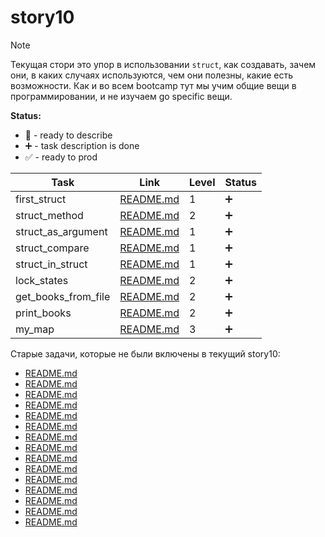 # story10

> [!NOTE]
> Текущая стори это упор в использовании `struct`, как создавать, зачем они, в каких случаях используются, чем они полезны, какие есть возможности. Как и во всем bootcamp тут мы учим общие вещи в программировании, и не изучаем go specific вещи.

**Status:**

- 🧩 - ready to describe
- ➕ - task description is done
- ✅ - ready to prod

| Task                | Link                                         | Level | Status |
| ------------------- | -------------------------------------------- | ----- | ------ |
| first_struct        | [README.md](./first_struct/README.md)        | 1     | ➕     |
| struct_method       | [README.md](./struct_method/README.md)       | 2     | ➕     |
| struct_as_argument  | [README.md](./struct_as_argument/README.md)  | 1     | ➕     |
| struct_compare      | [README.md](./struct_compare/README.md)      | 1     | ➕     |
| struct_in_struct    | [README.md](./struct_in_struct/README.md)    | 1     | ➕     |
| lock_states         | [README.md](./lock_states/README.md)         | 2     | ➕     |
| get_books_from_file | [README.md](./get_books_from_file/README.md) | 2     | ➕     |
| print_books         | [README.md](./print_books/README.md)         | 2     | ➕     |
| my_map              | [README.md](./my_map/README.md)              | 3     | ➕     |

Старые задачи, которые не были включены в текущий story10:

- [README.md](./new_stack/README.md)
- [README.md](./stack_push/README.md)
- [README.md](./stack_peek/README.md)
- [README.md](./stack_pop/README.md)
- [README.md](./stack_len/README.md)
- [README.md](./new_set/README.md)
- [README.md](./set_insert/README.md)
- [README.md](./set_remove/README.md)
- [README.md](./set_intersection/README.md)
- [README.md](./set_has/README.md)
- [README.md](./set_len/README.md)
- [README.md](./set_do/README.md)
- [README.md](./set_union/README.md)
- [README.md](./set_difference/README.md)
- [README.md](./set_intersection/README.md)
